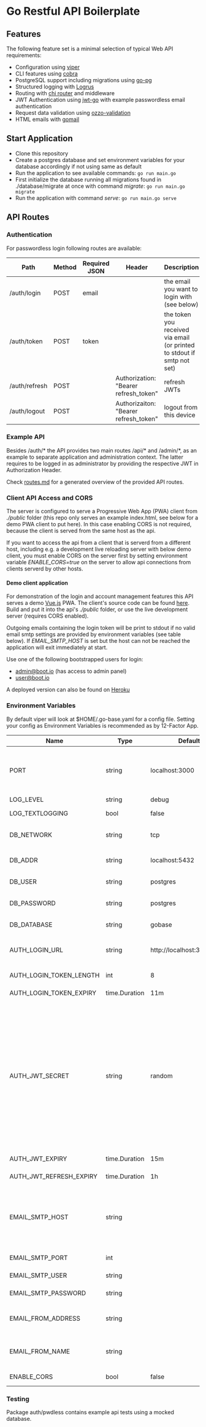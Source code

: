 
# Go Restful API Boilerplate

## Features
The following feature set is a minimal selection of typical Web API requirements:

- Configuration using [viper](https://github.com/spf13/viper)
- CLI features using [cobra](https://github.com/spf13/cobra)
- PostgreSQL support including migrations using [go-pg](https://github.com/go-pg/pg)
- Structured logging with [Logrus](https://github.com/sirupsen/logrus)
- Routing with [chi router](https://github.com/go-chi/chi) and middleware
- JWT Authentication using [jwt-go](https://github.com/dgrijalva/jwt-go) with example passwordless email authentication
- Request data validation using [ozzo-validation](https://github.com/go-ozzo/ozzo-validation)
- HTML emails with [gomail](https://github.com/go-gomail/gomail)

## Start Application
- Clone this repository
- Create a postgres database and set environment variables for your database accordingly if not using same as default
- Run the application to see available commands: ```go run main.go```
- First initialize the database running all migrations found in ./database/migrate at once with command *migrate*: ```go run main.go migrate```
- Run the application with command *serve*: ```go run main.go serve```

## API Routes

### Authentication
For passwordless login following routes are available:

Path | Method | Required JSON | Header | Description
---|---|---|---|---
/auth/login | POST | email | | the email you want to login with (see below)
/auth/token | POST | token | | the token you received via email (or printed to stdout if smtp not set)
/auth/refresh | POST | | Authorization: "Bearer refresh_token" | refresh JWTs
/auth/logout | POST | | Authorizaiton: "Bearer refresh_token" | logout from this device

### Example API
Besides /auth/* the API provides two main routes /api/* and /admin/*, as an example to separate application and administration context. The latter requires to be logged in as administrator by providing the respective JWT in Authorization Header.

Check [routes.md](routes.md) for a generated overview of the provided API routes.


### Client API Access and CORS
The server is configured to serve a Progressive Web App (PWA) client from *./public* folder (this repo only serves an example index.html, see below for a demo PWA client to put here). In this case enabling CORS is not required, because the client is served from the same host as the api.

If you want to access the api from a client that is serverd from a different host, including e.g. a development live reloading server with below demo client, you must enable CORS on the server first by setting environment variable *ENABLE_CORS=true* on the server to allow api connections from clients serverd by other hosts.

#### Demo client application
For demonstration of the login and account management features this API serves a demo [Vue.js](https://vuejs.org) PWA. The client's source code can be found [here](https://github.com/dhax/go-base-vue). Build and put it into the api's *./public* folder, or use the live development server (requires CORS enabled).

Outgoing emails containing the login token will be print to stdout if no valid email smtp settings are provided by environment variables (see table below). If *EMAIL_SMTP_HOST* is set but the host can not be reached the application will exit immediately at start.

Use one of the following bootstrapped users for login:
- admin@boot.io (has access to admin panel)
- user@boot.io

A deployed version can also be found on [Heroku](https://govue.herokuapp.com)

### Environment Variables
By default viper will look at $HOME/.go-base.yaml for a config file. Setting your config as Environment Variables is recommended as by 12-Factor App.

Name | Type | Default | Description
---|---|---|---
PORT | string | localhost:3000 | http address (accepts also port number only for heroku compability)  
LOG_LEVEL | string | debug | log level
LOG_TEXTLOGGING | bool | false | defaults to json logging
DB_NETWORK | string | tcp | database 'tcp' or 'unix' connection
DB_ADDR | string | localhost:5432 | database tcp address or unix socket
DB_USER | string | postgres | database user name
DB_PASSWORD | string | postgres | database user password
DB_DATABASE | string | gobase | database shema name
AUTH_LOGIN_URL | string | http://localhost:3000/login | client login url as sent in login token email
AUTH_LOGIN_TOKEN_LENGTH | int | 8 | length of login token
AUTH_LOGIN_TOKEN_EXPIRY | time.Duration | 11m | login token expiry
AUTH_JWT_SECRET | string | random | jwt sign and verify key - value "random" creates random 32 char secret at startup (and automatically invalidates existing tokens on app restarts, so during dev you might want to set a fixed value here)
AUTH_JWT_EXPIRY | time.Duration | 15m | jwt access token expiry
AUTH_JWT_REFRESH_EXPIRY | time.Duration | 1h | jwt refresh token expiry
EMAIL_SMTP_HOST | string || email smtp host (if set and connection can't be established then app exits)
EMAIL_SMTP_PORT | int || email smtp port
EMAIL_SMTP_USER | string || email smtp username
EMAIL_SMTP_PASSWORD | string || email smtp password
EMAIL_FROM_ADDRESS | string || from address used in sending emails
EMAIL_FROM_NAME | string || from name used in sending emails
ENABLE_CORS | bool | false | enable CORS requests

### Testing
Package auth/pwdless contains example api tests using a mocked database.

[GoDoc]: https://godoc.org/github.com/dhax/go-base
[GoDoc Badge]: https://godoc.org/github.com/dhax/go-base?status.svg
[GoReportCard]: https://goreportcard.com/report/github.com/dhax/go-base
[GoReportCard Badge]: https://goreportcard.com/badge/github.com/dhax/go-base
